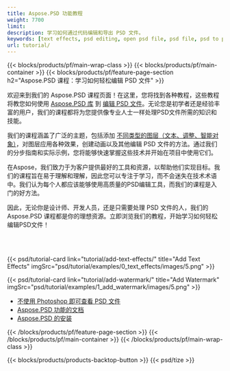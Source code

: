 ```yaml
---
title: Aspose.PSD 功能教程
weight: 7700
limit: 
description: 学习如何通过代码编辑和导出 PSD 文件。
keywords: [text effects, psd editing, open psd file, psd file, psd to png, psd file format, PSD API, Aspose.PSD library, Aspose.PSD tutorial]
url: tutorial/
---
```


{{< blocks/products/pf/main-wrap-class >}}
{{< blocks/products/pf/main-container >}}
{{< blocks/products/pf/feature-page-section h2="Aspose.PSD 课程：学习如何轻松编辑 PSD 文件" >}}

<p>
欢迎来到我们的 Aspose.PSD 课程页面！在这里，您将找到各种教程，这些教程将教您如何使用 <a href="https://www.nuget.org/packages/Aspose.PSD">Aspose.PSD 库</a> 到 <a href="https://products.aspose.app/psd/editor/">编辑 PSD 文件</a>。无论您是初学者还是经验丰富的用户，我们的课程都将为您提供像专业人士一样处理PSD文件所需的知识和技能。</p>
<p>
我们的课程涵盖了广泛的主题，包括添加 <a href="https://docs.aspose.com/psd/net/layers-and-mask-information-section/">不同类型的图层（文本、调整、智能对象）</a>，对图层应用各种效果，创建动画以及其他编辑 PSD 文件的方法。通过我们的分步指南和实际示例，您将能够快速掌握这些技术并开始在项目中使用它们。</p>
<p>
在Aspose，我们致力于为客户提供最好的工具和资源，以帮助他们实现目标。我们的课程旨在易于理解和理解，因此您可以专注于学习，而不会迷失在技术术语中。我们认为每个人都应该能够使用高质量的PSD编辑工具，而我们的课程是入门的好方法。</p>
<p>
因此，无论你是设计师、开发人员，还是只需要处理 PSD 文件的人，我们的 Aspose.PSD 课程都是你的理想资源。立即浏览我们的教程，开始学习如何轻松编辑PSD文件！</p>

<br />
<br />

{{< psd/tutorial-card link="tutorial/add-text-effects/" title="Add Text Effects" imgSrc="psd/tutorial/examples/0_text_effects/images/5.png" >}}

{{< psd/tutorial-card link="tutorial/add-watermark/" title="Add Watermark" imgSrc="psd/tutorial/examples/1_add_watermark/images/5.png" >}}


<div class="code-sample">
    <ul class="link-list">
        <li class="link-item"><a href="https://products.aspose.com/psd/view/">不使用 Photoshop 即可查看 PSD 文件</a></li>
        <li class="link-item"><a href="https://docs.aspose.com/psd/net/features/">Aspose.PSD 功能的文档</a></li>
        <li class="link-item"><a href="https://docs.aspose.com/psd/net/installation/">Aspose.PSD 的安装</a></li>
    </ul>
</div>


{{< /blocks/products/pf/feature-page-section >}}
{{< /blocks/products/pf/main-container >}}
{{< /blocks/products/pf/main-wrap-class >}}

{{< blocks/products/products-backtop-button >}}
{{< psd/tize >}}
